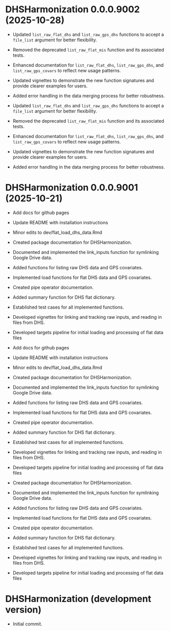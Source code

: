 <!-- NEWS.md is maintained by https://cynkra.github.io/fledge, do not edit -->

# DHSHarmonization 0.0.0.9002 (2025-10-28)

- Updated `list_raw_flat_dhs` and `list_raw_gps_dhs` functions to accept a `file_list` argument for better flexibility.
- Removed the deprecated `list_raw_flat_mis` function and its associated tests.
- Enhanced documentation for `list_raw_flat_dhs`, `list_raw_gps_dhs`, and `list_raw_gps_covars` to reflect new usage patterns.
- Updated vignettes to demonstrate the new function signatures and provide clearer examples for users.
- Added error handling in the data merging process for better robustness.


- Updated `list_raw_flat_dhs` and `list_raw_gps_dhs` functions to accept a `file_list` argument for better flexibility.
- Removed the deprecated `list_raw_flat_mis` function and its associated tests.
- Enhanced documentation for `list_raw_flat_dhs`, `list_raw_gps_dhs`, and `list_raw_gps_covars` to reflect new usage patterns.
- Updated vignettes to demonstrate the new function signatures and provide clearer examples for users.
- Added error handling in the data merging process for better robustness.


# DHSHarmonization 0.0.0.9001 (2025-10-21)

- Add docs for github pages
- Update README with installation instructions
- Minor edits to dev/flat_load_dhs_data.Rmd
- Created package documentation for DHSHarmonization.
- Documented and implemented the link_inputs function for symlinking Google Drive data.
- Added functions for listing raw DHS data and GPS covariates.
- Implemented load functions for flat DHS data and GPS covariates.
- Created pipe operator documentation.
- Added summary function for DHS flat dictionary.
- Established test cases for all implemented functions.
- Developed vignettes for linking and tracking raw inputs, and reading in files from DHS.
- Developed targets pipeline for initial loading and processing of flat data files


- Add docs for github pages
- Update README with installation instructions
- Minor edits to dev/flat_load_dhs_data.Rmd
- Created package documentation for DHSHarmonization.
- Documented and implemented the link_inputs function for symlinking Google Drive data.
- Added functions for listing raw DHS data and GPS covariates.
- Implemented load functions for flat DHS data and GPS covariates.
- Created pipe operator documentation.
- Added summary function for DHS flat dictionary.
- Established test cases for all implemented functions.
- Developed vignettes for linking and tracking raw inputs, and reading in files from DHS.
- Developed targets pipeline for initial loading and processing of flat data files


- Created package documentation for DHSHarmonization.
- Documented and implemented the link_inputs function for symlinking Google Drive data.
- Added functions for listing raw DHS data and GPS covariates.
- Implemented load functions for flat DHS data and GPS covariates.
- Created pipe operator documentation.
- Added summary function for DHS flat dictionary.
- Established test cases for all implemented functions.
- Developed vignettes for linking and tracking raw inputs, and reading in files from DHS.
- Developed targets pipeline for initial loading and processing of flat data files


# DHSHarmonization (development version)

* Initial commit.
